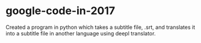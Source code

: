 # google-code-in-2017 
Created a program in python which takes a subtitle file, .srt, and translates it into a subtitle file in another language using deepl translator.
